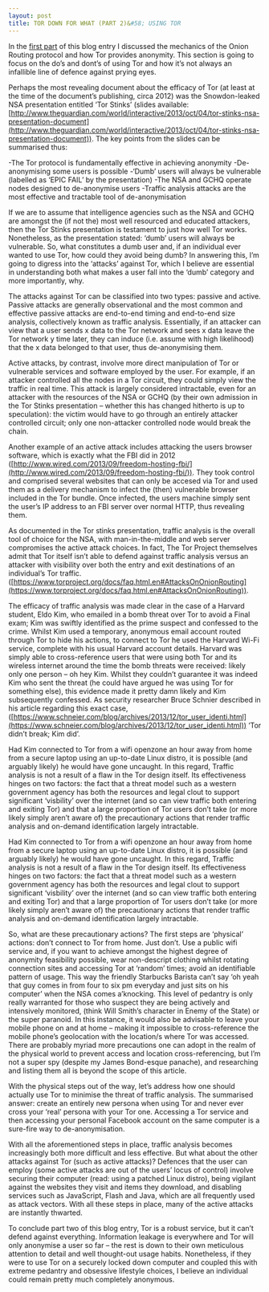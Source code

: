 ```yaml
---
layout: post
title: TOR DOWN FOR WHAT (PART 2)&#58; USING TOR
---
```


In the [first part](/tor-down-for-what-part-one) of this blog entry I discussed the mechanics of the Onion Routing protocol and how Tor provides anonymity. This section is going to focus on the do’s and dont’s of using Tor and how it’s not always an infallible line of defence against prying eyes.

Perhaps the most revealing document about the efficacy of Tor (at least at the time of the document’s publishing, circa 2012) was the Snowdon-leaked NSA presentation entitled ‘Tor Stinks’ (slides available: [http://www.theguardian.com/world/interactive/2013/oct/04/tor-stinks-nsa-presentation-document](http://www.theguardian.com/world/interactive/2013/oct/04/tor-stinks-nsa-presentation-document)). The key points from the slides can be summarised thus:

-The Tor protocol is fundamentally effective in achieving anonymity
-De-anonymising some users is possible
-‘Dumb’ users will always be vulnerable (labelled as ‘EPIC FAIL’ by the presentation)
-The NSA and GCHQ operate nodes designed to de-anonymise users
-Traffic analysis attacks are the most effective and tractable tool of de-anonymisation
 

If we are to assume that intelligence agencies such as the NSA and GCHQ are amongst the (if not the) most well resourced and educated attackers, then the Tor Stinks presentation is testament to just how well Tor works. Nonetheless, as the presentation stated: ‘dumb’ users will always be vulnerable. So, what constitutes a dumb user and, if an individual ever wanted to use Tor, how could they avoid being dumb? In answering this, I’m going to digress into the ‘attacks’ against Tor, which I believe are essential in understanding both what makes a user fall into the ‘dumb’ category and more importantly, why.

The attacks against Tor can be classified into two types: passive and active. Passive attacks are generally observational and the most common and effective passive attacks are end-to-end timing and end-to-end size analysis, collectively known as traffic analysis. Essentially, if an attacker can view that a user sends x data to the Tor network and sees x data leave the Tor network y time later, they can induce (i.e. assume with high likelihood) that the x data belonged to that user, thus de-anonymising them.

Active attacks, by contrast, involve more direct manipulation of Tor or vulnerable services and software employed by the user. For example, if an attacker controlled all the nodes in a Tor circuit, they could simply view the traffic in real time. This attack is largely considered intractable, even for an attacker with the resources of the NSA or GCHQ (by their own admission in the Tor Stinks presentation – whether this has changed hitherto is up to speculation): the victim would have to go through an entirely attacker controlled circuit; only one non-attacker controlled node would break the chain.

Another example of an active attack includes attacking the users browser software, which is exactly what the FBI did in 2012 ([http://www.wired.com/2013/09/freedom-hosting-fbi/](http://www.wired.com/2013/09/freedom-hosting-fbi/)). They took control and comprised several websites that can only be accesed via Tor and used them as a delivery mechanism to infect the (then) vulnerable browser included in the Tor bundle. Once infected, the users machine simply sent the user’s IP address to an FBI server over normal HTTP, thus revealing them.

As documented in the Tor stinks presentation, traffic analysis is the overall tool of choice for the NSA, with man-in-the-middle and web server compromises the active attack choices. In fact, The Tor Project themselves admit that Tor itself isn’t able to defend against traffic analysis versus an attacker with visibility over both the entry and exit destinations of an individual’s Tor traffic. ([https://www.torproject.org/docs/faq.html.en#AttacksOnOnionRouting](https://www.torproject.org/docs/faq.html.en#AttacksOnOnionRouting)).

The efficacy of traffic analysis was made clear in the case of a Harvard student, Eldo Kim, who emailed in a bomb threat over Tor to avoid a Final exam; Kim was swiftly identified as the prime suspect and confessed to the crime. Whilst Kim used a temporary, anonymous email account routed through Tor to hide his actions, to connect to Tor he used the Harvard Wi-Fi service, complete with his usual Harvard account details. Harvard was simply able to cross-reference users that were using both Tor and its wireless internet around the time the bomb threats were received: likely only one person – oh hey Kim. Whilst they couldn’t guarantee it was indeed Kim who sent the threat (he could have argued he was using Tor for something else), this evidence made it pretty damn likely and Kim subsequently confessed. As security researcher Bruce Schnier described in his article regarding this exact case, ([https://www.schneier.com/blog/archives/2013/12/tor_user_identi.html](https://www.schneier.com/blog/archives/2013/12/tor_user_identi.html)) ‘Tor didn’t break; Kim did’.

Had Kim connected to Tor from a wifi openzone an hour away from home from a secure laptop using an up-to-date Linux distro, it is possible (and arguably likely) he would have gone uncaught. In this regard, Traffic analysis is not a result of a flaw in the Tor design itself. Its effectiveness hinges on two factors: the fact that a threat model such as a western government agency has both the resources and legal clout to support significant ‘visbility’ over the internet (and so can view traffic both entering and exiting Tor) and that a large proportion of Tor users don’t take (or more likely simply aren’t aware of) the precautionary actions that render traffic analysis and on-demand identification largely intractable.

Had Kim connected to Tor from a wifi openzone an hour away from home from a secure laptop using an up-to-date Linux distro, it is possible (and arguably likely) he would have gone uncaught. In this regard, Traffic analysis is not a result of a flaw in the Tor design itself. Its effectiveness hinges on two factors: the fact that a threat model such as a western government agency has both the resources and legal clout to support significant ‘visbility’ over the internet (and so can view traffic both entering and exiting Tor) and that a large proportion of Tor users don’t take (or more likely simply aren’t aware of) the precautionary actions that render traffic analysis and on-demand identification largely intractable.

So, what are these precautionary actions? The first steps are ‘physical’ actions: don’t connect to Tor from home. Just don’t. Use a public wifi service and, if you want to achieve amongst the highest degree of anonymity feasibility possible, wear non-descript clothing whilst rotating connection sites and accessing Tor at ‘random’ times; avoid an identifiable pattern of usage. This way the friendly Starbucks Barista can’t say ‘oh yeah that guy comes in from four to six pm everyday and just sits on his computer’ when the NSA comes a’knocking. This level of pedantry is only really warranted for those who suspect they are being actively and intensively monitored, (think Will Smith’s character in Enemy of the State) or the super paranoid. In this instance, it would also be advisable to leave your mobile phone on and at home – making it impossible to cross-reference the mobile phone’s geolocation with the location/s where Tor was accessed. There are probably myriad more precautions one can adopt in the realm of the physical world to prevent access and location cross-referencing, but I’m not a super spy (despite my James Bond-esque panache), and researching and listing them all is beyond the scope of this article.

With the physical steps out of the way, let’s address how one should actually use Tor to minimise the threat of traffic analysis. The summarised answer: create an entirely new persona when using Tor and never ever cross your ‘real’ persona with your Tor one. Accessing a Tor service and then accessing your personal Facebook account on the same computer is a sure-fire way to de-anonymisation.

With all the aforementioned steps in place, traffic analysis becomes increasingly both more difficult and less effective. But what about the other attacks against Tor (such as active attacks)? Defences that the user can employ (some active attacks are out of the users’ locus of control) involve securing their computer (read: using a patched Linux distro), being vigilant against the websites they visit and items they download, and disabling services such as JavaScript, Flash and Java, which are all frequently used as attack vectors. With all these steps in place, many of the active attacks are instantly thwarted.

To conclude part two of this blog entry, Tor is a robust service, but it can’t defend against everything. Information leakage is everywhere and Tor will only anonymise a user so far – the rest is down to their own meticulous attention to detail and well thought-out usage habits. Nonetheless, if they were to use Tor on a securely locked down computer and coupled this with extreme pedantry and obsessive lifestyle choices, I believe an individual could remain pretty much completely anonymous.